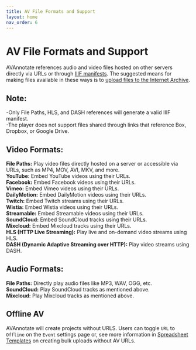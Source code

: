 ```yaml
---
title: AV File Formats and Support
layout: home
nav_order: 6
---
```


# AV File Formats and Support

AVAnnotate references audio and video files hosted on other servers directly via URLs or through [IIIF manifests](iiif.md). The suggested means for making files available in these ways is to [upload files to the Internet Archive](https://help.archive.org/help/uploading-a-basic-guide/). 

## Note: 
-Only File Paths, HLS, and DASH references will generate a valid IIIF manifest.  <br>
-The player does not support files shared through links that reference Box, Dropbox, or Google Drive.

## Video Formats:
**File Paths:** Play video files directly hosted on a server or accessible via URLs, such as MP4, MOV, AVI, MKV, and more.  <br>
**YouTube:** Embed YouTube videos using their URLs.  <br>
**Facebook:** Embed Facebook videos using their URLs.  <br>
**Vimeo:** Embed Vimeo videos using their URLs.  <br>
**DailyMotion:** Embed DailyMotion videos using their URLs.  <br>
**Twitch:** Embed Twitch streams using their URLs.  <br>
**Wistia:** Embed Wistia videos using their URLs.  <br>
**Streamable:** Embed Streamable videos using their URLs.  <br>
**SoundCloud:** Embed SoundCloud tracks using their URLs.  <br>
**Mixcloud:** Embed Mixcloud tracks using their URLs.  <br>
**HLS (HTTP Live Streaming):** Play live and on-demand video streams using HLS.  <br>
**DASH (Dynamic Adaptive Streaming over HTTP):** Play video streams using DASH.  <br>

## Audio Formats:
**File Paths:** Directly play audio files like MP3, WAV, OGG, etc.  <br>
**SoundCloud:** Play SoundCloud tracks as mentioned above.  <br>
**Mixcloud:** Play Mixcloud tracks as mentioned above.  <br>

## Offline AV
AVAnnotate will create projects without URLS. Users can toggle `URL` to `Offline` on the `Event` settings page or, see more information in [Spreadsheet Templates](https://avannotate.github.io/documentation/pages/templates/) on creating bulk uploads without AV URLs.

